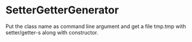 # SetterGetterGenerator
Put the class name as command line argument and get a file tmp.tmp with setter/getter-s along with constructor.

